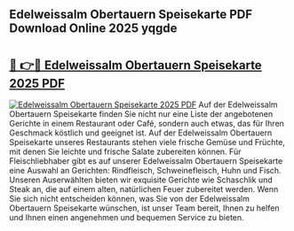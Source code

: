 ## Edelweissalm Obertauern Speisekarte PDF Download Online 2025 yqgde

# <h2><a href="http://gc5emp.nevu.top/?p=Edelweissalm+Obertauern+Speisekarte">🔗 👉🔴 Edelweissalm Obertauern Speisekarte 2025 PDF</a></h2>

[![Edelweissalm Obertauern Speisekarte 2025 PDF](https://i.imgur.com/dBaPXMq.png)](http://gc5emp.nevu.top/?p=Edelweissalm+Obertauern+Speisekarte)
Auf der Edelweissalm Obertauern Speisekarte finden Sie nicht nur eine Liste der angebotenen Gerichte in einem Restaurant oder Café, sondern auch etwas, das für Ihren Geschmack köstlich und geeignet ist. Auf der Edelweissalm Obertauern Speisekarte unseres Restaurants stehen viele frische Gemüse und Früchte, mit denen Sie leichte und frische Salate zubereiten können. Für Fleischliebhaber gibt es auf unserer Edelweissalm Obertauern Speisekarte eine Auswahl an Gerichten: Rindfleisch, Schweinefleisch, Huhn und Fisch. Unseren Auserwählten bieten wir exquisite Gerichte wie Schaschlik und Steak an, die auf einem alten, natürlichen Feuer zubereitet werden. Wenn Sie sich nicht entscheiden können, was Sie von der Edelweissalm Obertauern Speisekarte wünschen, ist unser Team bereit, Ihnen zu helfen und Ihnen einen angenehmen und bequemen Service zu bieten.
